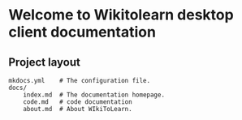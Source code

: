 # Welcome to Wikitolearn desktop client documentation





## Project layout

    mkdocs.yml    # The configuration file.
    docs/
        index.md  # The documentation homepage.
		code.md   # code documentation
        about.md  # About WIkiToLearn.
